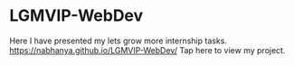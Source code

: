 # LGMVIP-WebDev
Here I have presented my lets grow more internship tasks.
 https://nabhanya.github.io/LGMVIP-WebDev/ Tap here to view my project.
